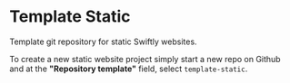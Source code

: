 # Template Static

Template git repository for static Swiftly websites.

To create a new static website project simply start a new repo on Github and at
the **"Repository template"** field, select `template-static`.

